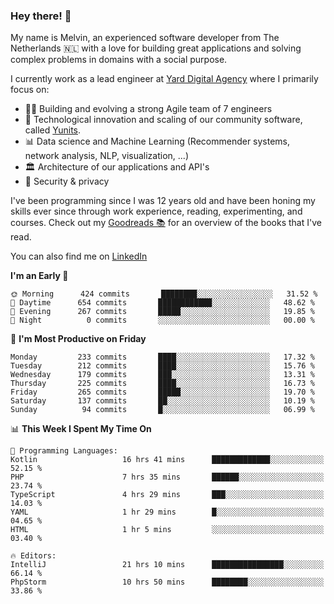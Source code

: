 ### Hey there! 👋

My name is Melvin, an experienced software developer from The Netherlands 🇳🇱 with a love for building great applications and solving complex problems in domains with a social purpose. 

I currently work as a lead engineer at [Yard Digital Agency](https://github.com/yardinternet) where I primarily focus on:

* 👏🏼 Building and evolving a strong Agile team of 7 engineers
* 🚀 Technological innovation and scaling of our community software, called [Yunits](https://www.yunits.com/).
* 📊 Data science and Machine Learning (Recommender systems, network analysis, NLP, visualization, ...)
* 🏛 Architecture of our applications and API's
* 🔐 Security & privacy

I've been programming since I was 12 years old and have been honing my skills ever since through work experience, reading, experimenting, and courses.
Check out my [Goodreads 📚](https://goodreads.com/melvinkoopmans) for an overview of the books that I've read. 

You can also find me on [LinkedIn](https://www.linkedin.com/in/melvinkoopmans)

<!--START_SECTION:waka-->
**I'm an Early 🐤** 

```text
🌞 Morning      424 commits       ████████░░░░░░░░░░░░░░░░░   31.52 % 
🌆 Daytime      654 commits       ████████████░░░░░░░░░░░░░   48.62 % 
🌃 Evening      267 commits       █████░░░░░░░░░░░░░░░░░░░░   19.85 % 
🌙 Night          0 commits       ░░░░░░░░░░░░░░░░░░░░░░░░░   00.00 % 

```
📅 **I'm Most Productive on Friday** 

```text
Monday         233 commits       ████░░░░░░░░░░░░░░░░░░░░░   17.32 % 
Tuesday        212 commits       ████░░░░░░░░░░░░░░░░░░░░░   15.76 % 
Wednesday      179 commits       ███░░░░░░░░░░░░░░░░░░░░░░   13.31 % 
Thursday       225 commits       ████░░░░░░░░░░░░░░░░░░░░░   16.73 % 
Friday         265 commits       █████░░░░░░░░░░░░░░░░░░░░   19.70 % 
Saturday       137 commits       ██░░░░░░░░░░░░░░░░░░░░░░░   10.19 % 
Sunday          94 commits       █░░░░░░░░░░░░░░░░░░░░░░░░   06.99 % 

```


📊 **This Week I Spent My Time On** 

```text
💬 Programming Languages: 
Kotlin                   16 hrs 41 mins      █████████████░░░░░░░░░░░░   52.15 % 
PHP                      7 hrs 35 mins       ██████░░░░░░░░░░░░░░░░░░░   23.74 % 
TypeScript               4 hrs 29 mins       ███░░░░░░░░░░░░░░░░░░░░░░   14.03 % 
YAML                     1 hr 29 mins        █░░░░░░░░░░░░░░░░░░░░░░░░   04.65 % 
HTML                     1 hr 5 mins         ░░░░░░░░░░░░░░░░░░░░░░░░░   03.40 % 

🔥 Editors: 
IntelliJ                 21 hrs 10 mins      ████████████████░░░░░░░░░   66.14 % 
PhpStorm                 10 hrs 50 mins      ████████░░░░░░░░░░░░░░░░░   33.86 % 

```


<!--END_SECTION:waka-->
